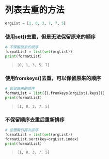 # 列表去重的方法


```python
orgList = [1, 0, 3, 7, 7, 5]
```

### 使用set()去重，但是无法保留原来的顺序


```python
# 不保留原来的顺序
formatList = list(set(orgList))
print(formatList)
```

>     [0, 1, 3, 5, 7]
>


### 使用fromkeys()去重，可以保留原来的顺序


```python
# 保留原来的顺序
formatList = list({}.fromkeys(orgList).keys())
print(formatList)
```

>     [1, 0, 3, 7, 5]
>


### 不保留顺序去重后重新排序


```python
# 按照索引再次排序
formatList = list(set(orgList))
formatList.sort(key=orgList.index)
print(formatList)
```

>     [1, 0, 3, 7, 5]
>


